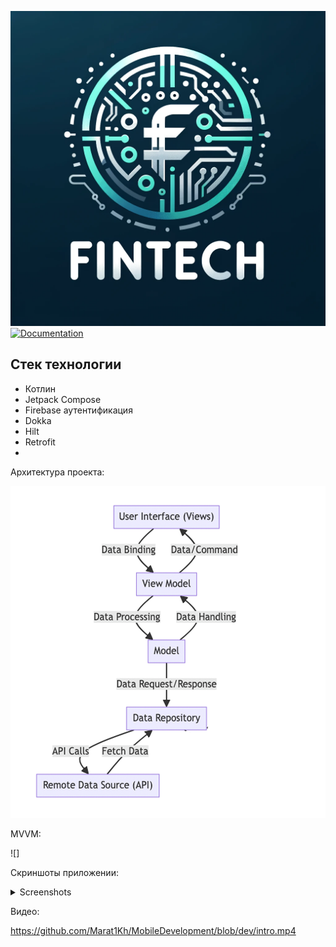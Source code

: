 ![](fintech_logo.png)
[![Documentation](https://img.shields.io/badge/Documentation-github-brightgreen.svg?style=for-the-badge)](https://marat1kh.github.io/MobileDevelopment/app/dokka/html/index.html)

## Стек технологии
- Котлин
- Jetpack Compose
- Firebase аутентификация
- Dokka
- Hilt
- Retrofit
- 
Архитектура проекта:

![](architecture_project.jpg)

MVVM:

![]

Скриншоты приложении:

<details><summary>Screenshots</summary>

![](project_ss.jpg)
</details>

Видео:

https://github.com/Marat1Kh/MobileDevelopment/blob/dev/intro.mp4




